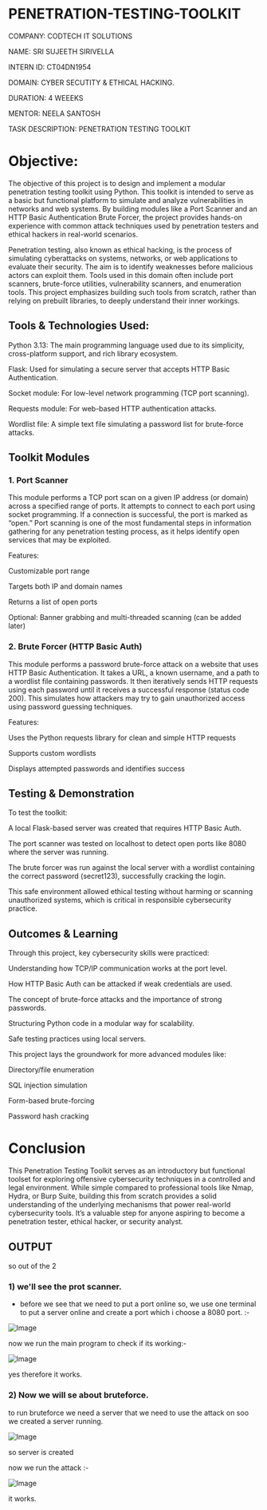 # PENETRATION-TESTING-TOOLKIT

COMPANY: CODTECH IT SOLUTIONS

NAME: SRI SUJEETH SIRIVELLA

INTERN ID: CT04DN1954

DOMAIN: CYBER SECUTITY & ETHICAL HACKING.

DURATION: 4 WEEEKS

MENTOR: NEELA SANTOSH

TASK DESCRIPTION: PENETRATION TESTING TOOLKIT

# Objective:

The objective of this project is to design and implement a modular penetration testing toolkit using Python. This toolkit is intended to serve as a basic but functional platform to simulate and analyze vulnerabilities in networks and web systems. By building modules like a Port Scanner and an HTTP Basic Authentication Brute Forcer, the project provides hands-on experience with common attack techniques used by penetration testers and ethical hackers in real-world scenarios.

Penetration testing, also known as ethical hacking, is the process of simulating cyberattacks on systems, networks, or web applications to evaluate their security. The aim is to identify weaknesses before malicious actors can exploit them. Tools used in this domain often include port scanners, brute-force utilities, vulnerability scanners, and enumeration tools. This project emphasizes building such tools from scratch, rather than relying on prebuilt libraries, to deeply understand their inner workings.

## Tools & Technologies Used:

Python 3.13: The main programming language used due to its simplicity, cross-platform support, and rich library ecosystem.

Flask: Used for simulating a secure server that accepts HTTP Basic Authentication.

Socket module: For low-level network programming (TCP port scanning).

Requests module: For web-based HTTP authentication attacks.

Wordlist file: A simple text file simulating a password list for brute-force attacks.

## Toolkit Modules

### 1. Port Scanner

This module performs a TCP port scan on a given IP address (or domain) across a specified range of ports. It attempts to connect to each port using socket programming. If a connection is successful, the port is marked as “open.” Port scanning is one of the most fundamental steps in information gathering for any penetration testing process, as it helps identify open services that may be exploited.

Features:

Customizable port range

Targets both IP and domain names

Returns a list of open ports

Optional: Banner grabbing and multi-threaded scanning (can be added later)

### 2. Brute Forcer (HTTP Basic Auth)

This module performs a password brute-force attack on a website that uses HTTP Basic Authentication. It takes a URL, a known username, and a path to a wordlist file containing passwords. It then iteratively sends HTTP requests using each password until it receives a successful response (status code 200). This simulates how attackers may try to gain unauthorized access using password guessing techniques.

Features:

Uses the Python requests library for clean and simple HTTP requests

Supports custom wordlists

Displays attempted passwords and identifies success

## Testing & Demonstration

To test the toolkit:

A local Flask-based server was created that requires HTTP Basic Auth.

The port scanner was tested on localhost to detect open ports like 8080 where the server was running.

The brute forcer was run against the local server with a wordlist containing the correct password (secret123), successfully cracking the login.

This safe environment allowed ethical testing without harming or scanning unauthorized systems, which is critical in responsible cybersecurity practice.

## Outcomes & Learning

Through this project, key cybersecurity skills were practiced:

Understanding how TCP/IP communication works at the port level.

How HTTP Basic Auth can be attacked if weak credentials are used.

The concept of brute-force attacks and the importance of strong passwords.

Structuring Python code in a modular way for scalability.

Safe testing practices using local servers.

This project lays the groundwork for more advanced modules like:

Directory/file enumeration

SQL injection simulation

Form-based brute-forcing

Password hash cracking

# Conclusion

This Penetration Testing Toolkit serves as an introductory but functional toolset for exploring offensive cybersecurity techniques in a controlled and legal environment. While simple compared to professional tools like Nmap, Hydra, or Burp Suite, building this from scratch provides a solid understanding of the underlying mechanisms that power real-world cybersecurity tools. It’s a valuable step for anyone aspiring to become a penetration tester, ethical hacker, or security analyst.

## OUTPUT

so out of the 2 

### 1) we'll see the prot scanner.

- before we see that we need to put a port online so, we use one terminal to put a server online and create a port which i choose a 8080 port. :-
 
![Image](https://github.com/user-attachments/assets/fe3e376a-d43d-4ab7-a98a-32af1c1317b4)

now we run the main program to check if its working:-

![Image](https://github.com/user-attachments/assets/1407f2d8-75ad-4b31-ad08-654176ffe96b)

yes therefore it works.

### 2) Now we will se about bruteforce.

to run bruteforce we need a server that we need to use the attack on soo we created a server running.

![Image](https://github.com/user-attachments/assets/2f1f27b7-e4b5-492b-bca2-ec1c923c1f70)

so server is created

now we run the attack :-

![Image](https://github.com/user-attachments/assets/53db203d-7f8a-4296-b200-3b3e577c3de0)

it works.


